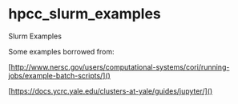 # hpcc_slurm_examples
Slurm Examples

Some examples borrowed from:

[http://www.nersc.gov/users/computational-systems/cori/running-jobs/example-batch-scripts/]()
 
[https://docs.ycrc.yale.edu/clusters-at-yale/guides/jupyter/]()
